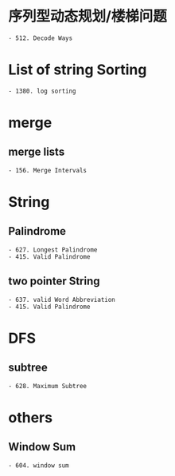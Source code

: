 # 序列型动态规划/楼梯问题
    - 512. Decode Ways

# List of string Sorting
    - 1380. log sorting

# merge
## merge lists
    - 156. Merge Intervals


# String
## Palindrome
    - 627. Longest Palindrome
    - 415. Valid Palindrome
## two pointer String
    - 637. valid Word Abbreviation
    - 415. Valid Palindrome

# DFS
## subtree
    - 628. Maximum Subtree

# others
## Window Sum
    - 604. window sum